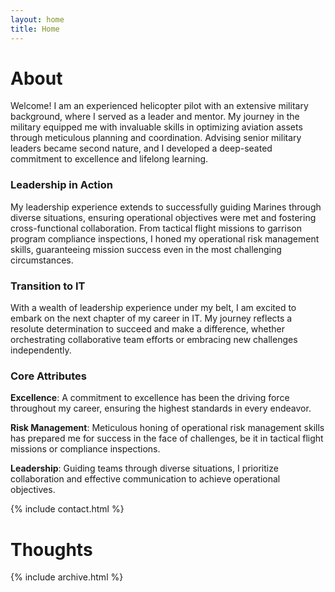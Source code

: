 ```yaml
---
layout: home
title: Home
---
```


# About

Welcome! I am an experienced helicopter pilot with an extensive military background, where I served as a leader and mentor. My journey in the military equipped me with invaluable skills in optimizing aviation assets through meticulous planning and coordination. Advising senior military leaders became second nature, and I developed a deep-seated commitment to excellence and lifelong learning.

### Leadership in Action

My leadership experience extends to successfully guiding Marines through diverse situations, ensuring operational objectives were met and fostering cross-functional collaboration. From tactical flight missions to garrison program compliance inspections, I honed my operational risk management skills, guaranteeing mission success even in the most challenging circumstances.

### Transition to IT

With a wealth of leadership experience under my belt, I am excited to embark on the next chapter of my career in IT. My journey reflects a resolute determination to succeed and make a difference, whether orchestrating collaborative team efforts or embracing new challenges independently.

### Core Attributes

**Excellence**: A commitment to excellence has been the driving force throughout my career, ensuring the highest standards in every endeavor.

**Risk Management**: Meticulous honing of operational risk management skills has prepared me for success in the face of challenges, be it in tactical flight missions or compliance inspections.

**Leadership**: Guiding teams through diverse situations, I prioritize collaboration and effective communication to achieve operational objectives.


{% include contact.html %}

# Thoughts

{% include archive.html %}
